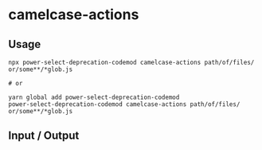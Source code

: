 # camelcase-actions


## Usage

```
npx power-select-deprecation-codemod camelcase-actions path/of/files/ or/some**/*glob.js

# or

yarn global add power-select-deprecation-codemod
power-select-deprecation-codemod camelcase-actions path/of/files/ or/some**/*glob.js
```

## Input / Output

<!--FIXTURES_TOC_START-->
<!--FIXTURES_TOC_END-->

<!--FIXTURES_CONTENT_START-->
<!--FIXTURES_CONTENT_END-->
